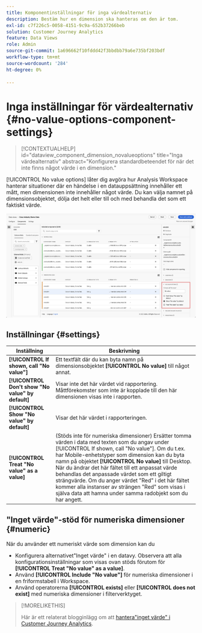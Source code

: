 ```yaml
---
title: Komponentinställningar för inga värdealternativ
description: Bestäm hur en dimension ska hanteras om den är tom.
exl-id: c7f226c5-0058-4151-9c9a-652b37266beb
solution: Customer Journey Analytics
feature: Data Views
role: Admin
source-git-commit: 1a696662f10fddd42f3bbdbb79a6e735bf203bdf
workflow-type: tm+mt
source-wordcount: '284'
ht-degree: 0%

---
```


# Inga inställningar för värdealternativ {#no-value-options-component-settings}

<!-- markdownlint-disable MD034 -->

>[!CONTEXTUALHELP]
>id="dataview_component_dimension_novalueoptions"
>title="Inga värdealternativ"
>abstract="Konfigurera standardbeteendet för när det inte finns något värde i en dimension."

<!-- markdownlint-enable MD034 -->


[!UICONTROL No value options] låter dig avgöra hur Analysis Workspace hanterar situationer där en händelse i en datauppsättning innehåller ett mått, men dimensionen inte innehåller något värde. Du kan välja namnet på dimensionsobjektet, dölja det helt eller till och med behandla det som ett faktiskt värde.

![Inga värdealternativ](../assets/no-value-options.png)

## Inställningar {#settings}

| Inställning | Beskrivning |
| --- | --- |
| **[!UICONTROL If shown, call "No value"]** | Ett textfält där du kan byta namn på dimensionsobjektet **[!UICONTROL No value]** till något annat. |
| **[!UICONTROL Don't show "No value" by default]** | Visar inte det här värdet vid rapportering. Måttförekomster som inte är kopplade till den här dimensionen visas inte i rapporten. |
| **[!UICONTROL Show "No value" by default]** | Visar det här värdet i rapporteringen. |
| **[!UICONTROL Treat "No value" as a value]** | (Stöds inte för numeriska dimensioner) Ersätter tomma värden i data med texten som du angav under [!UICONTROL If shown, call "No value"]. Om du t.ex. har Mobile-enhetstyper som dimension kan du byta namn på objektet **[!UICONTROL No value]** till Desktop. När du ändrar det här fältet till ett anpassat värde behandlas det anpassade värdet som ett giltigt strängvärde. Om du anger värdet &quot;Red&quot; i det här fältet kommer alla instanser av strängen &quot;Red&quot; som visas i själva data att hamna under samma radobjekt som du har angett. |

## &quot;Inget värde&quot;-stöd för numeriska dimensioner {#numeric}

När du använder ett numeriskt värde som dimension kan du

* Konfigurera alternativet&quot;Inget värde&quot; i en datavy. Observera att alla konfigurationsinställningar som visas ovan stöds förutom för **[!UICONTROL Treat "No value" as a value]**.
* Använd **[!UICONTROL Include "No value"]** för numeriska dimensioner i en friformstabell i Workspace.
* Använd operatorerna **[!UICONTROL exists]** eller **[!UICONTROL does not exist]** med numeriska dimensioner i filterverktyget.


>[!MORELIKETHIS]
>
>Här är ett relaterat blogginlägg om att [hantera&quot;inget värde&quot; i Customer Journey Analytics](https://experienceleaguecommunities.adobe.com/t5/adobe-analytics-blogs/handling-quot-no-value-quot-in-customer-journey-analytics/ba-p/597339).

